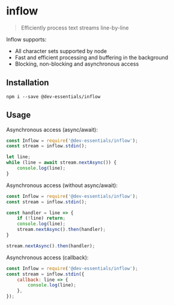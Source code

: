 # inflow
> Efficiently process text streams line-by-line

Inflow supports:
- All character sets supported by node
- Fast and efficient processing and buffering in the background
- Blocking, non-blocking and asynchronous access

## Installation

`npm i --save @dev-essentials/inflow`

## Usage

Asynchronous access (async/await):
```js
const Inflow = require('@dev-essentials/inflow');
const stream = inflow.stdin();

let line;
while (line = await stream.nextAsync()) {
    console.log(line);
}
```

Asynchronous access (without async/await):
```js
const Inflow = require('@dev-essentials/inflow');
const stream = inflow.stdin();

const handler = line => {
    if (!line) return;
    console.log(line);
    stream.nextAsync().then(handler);
}

stream.nextAsync().then(handler);
```

Asynchronous access (callback):
```js
const Inflow = require('@dev-essentials/inflow');
const stream = inflow.stdin({
    callback: line => {
        console.log(line);
    },
});
```